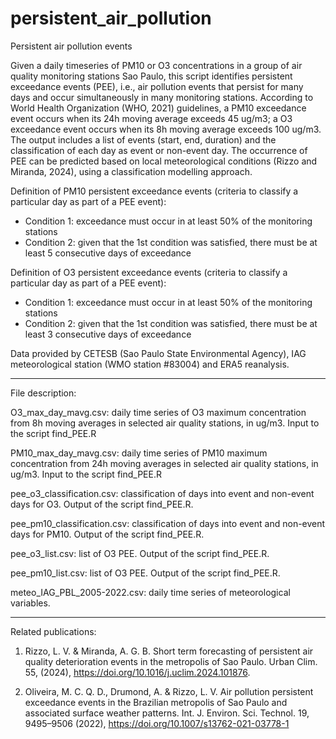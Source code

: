 # persistent_air_pollution
Persistent air pollution events

Given a daily timeseries of PM10 or O3 concentrations in a group of air quality monitoring stations Sao Paulo, this script identifies persistent exceedance events (PEE), i.e., air pollution events that persist for many days and occur simultaneously in many monitoring stations. According to World Health Organization (WHO, 2021) guidelines, a PM10 exceedance event occurs when its 24h moving average exceeds 45 ug/m3; a O3 exceedance event occurs when its 8h moving average exceeds 100 ug/m3. The output includes a list of events (start, end, duration) and the classification of each day as event or non-event day. The occurrence of PEE can be predicted based on local meteorological conditions (Rizzo and Miranda, 2024), using a classification modelling approach.

Definition of PM10 persistent exceedance events (criteria to classify a particular day as part of a PEE event):
* Condition 1: exceedance must occur in at least 50% of the monitoring stations
* Condition 2: given that the 1st condition was satisfied, there must be at least 5 consecutive days of exceedance

Definition of O3 persistent exceedance events (criteria to classify a particular day as part of a PEE event):
* Condition 1: exceedance must occur in at least 50% of the monitoring stations
* Condition 2: given that the 1st condition was satisfied, there must be at least 3 consecutive days of exceedance

Data provided by CETESB (Sao Paulo State Environmental Agency), IAG meteorological station (WMO station #83004) and ERA5 reanalysis.

-----------------------
File description:

O3_max_day_mavg.csv: daily time series of O3 maximum concentration from 8h moving averages in selected air quality stations, in ug/m3. Input to the script find_PEE.R 

PM10_max_day_mavg.csv: daily time series of PM10 maximum concentration from 24h moving averages in selected air quality stations, in ug/m3. Input to the script find_PEE.R 

pee_o3_classification.csv: classification of days into event and non-event days for O3. Output of the script find_PEE.R.

pee_pm10_classification.csv: classification of days into event and non-event days for PM10. Output of the script find_PEE.R.

pee_o3_list.csv: list of O3 PEE. Output of the script find_PEE.R.

pee_pm10_list.csv: list of O3 PEE. Output of the script find_PEE.R.

meteo_IAG_PBL_2005-2022.csv: daily time series of meteorological variables.

-----------------------
Related publications:

1. Rizzo, L. V. & Miranda, A. G. B. Short term forecasting of persistent air quality deterioration events in the metropolis of Sao Paulo. Urban Clim. 55, (2024), https://doi.org/10.1016/j.uclim.2024.101876.
  
2.  Oliveira, M. C. Q. D., Drumond, A. & Rizzo, L. V. Air pollution persistent exceedance events in the Brazilian metropolis of Sao Paulo and associated surface weather patterns. Int. J. Environ. Sci. Technol. 19, 9495–9506 (2022), https://doi.org/10.1007/s13762-021-03778-1
